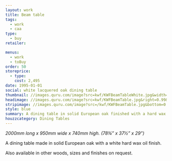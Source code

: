 ```yaml
---
layout: work
title: Beam table
tags:
  - work
  - caa
type:
  - buy
retailer:

menus:
  - work
  - toBuy
order: 50
storeprice: 
  - type: 
    cost: 2,495
date: 1995-01-01
social: white lacquered oak dining table
thumbnail: //images.quru.com/image?src=kwf/KWFBeamTableWhite.jpg&width=175&height=175&fill=%23ffffff
headimage: //images.quru.com/image?src=kwf/KWFBeamTable.jpg&right=0.99&bottom=0.99
stripimage: //images.quru.com/image?src=/kwf/KWFBeamTable.jpg&bottom=0.80751&top=0.23474
style: blue
summary: A dining table in solid European oak finished with a hard wax oil
houzzcategory: Dining Tables
---
```

_2000mm long x 950mm wide x 740mm high. (78&frac34;” x 37&frac12;” x 29”)_

A dining table made in solid European oak with a white hard wax oil finish. 

Also available in other woods, sizes and finishes on request.
